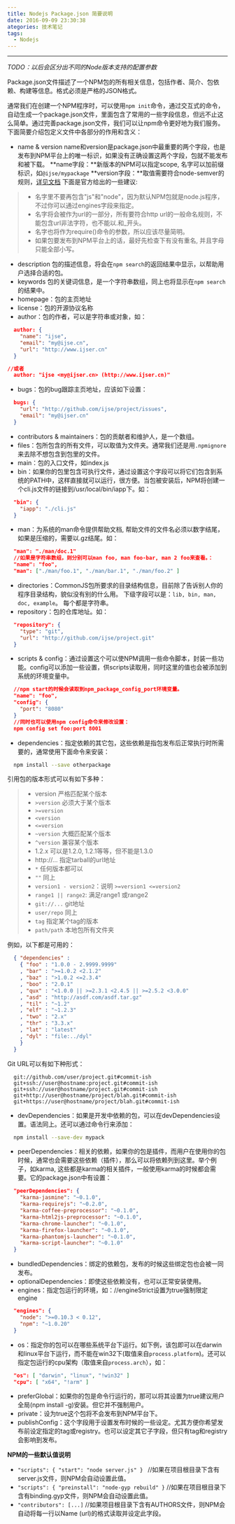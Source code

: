 ```yaml
---
title: Nodejs Package.json 简要说明
date: 2016-09-09 23:30:38
ategories: 技术笔记
tags:
  - Nodejs
---
```

---
*TODO：以后会区分出不同的Node版本支持的配置参数*

Package.json文件描述了一个NPM包的所有相关信息，包括作者、简介、包依赖、构建等信息。格式必须是严格的JSON格式。

通常我们在创建一个NPM程序时，可以使用`npm init`命令，通过交互式的命令，自动生成一个package.json文件，里面包含了常用的一些字段信息，但远不止这么简单。通过完善package.json文件，我们可以让npm命令更好地为我们服务。下面简要介绍包定义文件中各部分的作用和含义：
<!-- more -->
- name & version
name和version是package.json中最重要的两个字段，也是发布到NPM平台上的唯一标识，如果没有正确设置这两个字段，包就不能发布和被下载。
**name字段：**新版本的NPM可以指定scope, 名字可以加前缀标识，如`@ijse/mypackage`
**version字段：**取值需要符合node-semver的规则，[详见文档](https://github.com/isaacs/node-semver)
下面是官方给出的一些建议:

> * 名字里不要再包含"js"和"node"，因为默认NPM包就是node.js程序，不过你可以通过engines字段来指定。
> * 名字将会被作为url的一部分，所有要符合http url的一般命名规则，不能包含url非法字符，也不能以.和_开头。
> * 名字也将作为require()命令的参数，所以应该尽量简明。
> * 如果包要发布到NPM平台上的话，最好先检查下有没有重名, 并且字母只能全部小写。

- description
包的描述信息，将会在`npm search`的返回结果中显示，以帮助用户选择合适的包。
- keywords
包的关键词信息，是一个字符串数组，同上也将显示在`npm search`的结果中。
- homepage：包的主页地址
- license：包的开源协议名称
- author：包的作者，可以是字符串或对象，如：

```json
  author: {  
    "name": "ijse",
    "email": "my@ijse.cn",
    "url": "http://www.ijser.cn"
  }

//或者
  author: "ijse <my@ijser.cn> (http://www.ijser.cn)"  
```

- bugs：包的bug跟踪主页地址，应该如下设置：

```json
  bugs: {  
    "url": "http://github.com/ijse/project/issues",
    "email": "my@ijser.cn"
  }
```

- contributors & maintainers：包的贡献者和维护人，是一个数组。
- files：包所包含的所有文件，可以取值为文件夹。通常我们还是用`.npmignore`来去除不想包含到包里的文件。
- main：包的入口文件，如index.js
- bin：如果你的包里包含可执行文件，通过设置这个字段可以将它们包含到系统的PATH中，这样直接就可以运行，很方便。当包被安装后，NPM将创建一个cli.js文件的链接到/usr/local/bin/iapp下。如：

```json
  "bin": {
    "iapp": "./cli.js"
  }
```

- man：为系统的man命令提供帮助文档, 帮助文件的文件名必须以数字结尾，如果是压缩的，需要以.gz结尾。如：

```json
  "man": "./man/doc.1"
  //如果是字符串数组，则分别可以man foo, man foo-bar, man 2 foo来查看。：
  "name": "foo",
  "man": ["./man/foo.1", "./man/bar.1", "./man/foo.2" ]
```

- directories：CommonJS包所要求的目录结构信息，目前除了告诉别人你的程序目录结构，貌似没有别的什么用。 下级字段可以是：`lib, bin, man, doc, example`。 每个都是字符串。
- repository：包的仓库地址。如：

```json
  "repository": {
    "type": "git",
    "url": "http://github.com/ijse/project.git"
  }
```
- scripts & config：通过设置这个可以使NPM调用一些命令脚本，封装一些功能。config可以添加一些设置，供scripts读取用，同时这里的值也会被添加到系统的环境变量中。

```json
  //npm start的时候会读取到npm_package_config_port环境变量。
  "name": "foo",
  "config": {
    "port": "8080"
  }
  //同时也可以使用npm config命令来修改设置：
  npm config set foo:port 8001  
```
- dependencies：指定依赖的其它包，这些依赖是指包发布后正常执行时所需要的，通常使用下面命令来安装：

```sh
  npm install --save otherpackage  
```
引用包的版本形式可以有如下多种：
> * version 严格匹配某个版本
> * `>version` 必须大于某个版本
> * `>=version`
> * `<version`
> * `<=version`
> * `~version` 大概匹配某个版本
> * `^version` 兼容某个版本
> * 1.2.x 可以是1.2.0, 1.2.1等等，但不能是1.3.0
> * http://... 指定tarball的url地址
> * `*` 任何版本都可以
> * `""` 同上
> * `version1 - version2`：说明 `>=version1 <=version2`
> * `range1 || range2`: 满足range1 或range2
> * `git://...` git地址
> * `user/repo` 同上
> * `tag` 指定某个tag的版本
> * `path/path` 本地包所有文件夹

例如，以下都是可用的：

```json
  { "dependencies" :
    { "foo" : "1.0.0 - 2.9999.9999"
    , "bar" : ">=1.0.2 <2.1.2"
    , "baz" : ">1.0.2 <=2.3.4"
    , "boo" : "2.0.1"
    , "qux" : "<1.0.0 || >=2.3.1 <2.4.5 || >=2.5.2 <3.0.0"
    , "asd" : "http://asdf.com/asdf.tar.gz"
    , "til" : "~1.2"
    , "elf" : "~1.2.3"
    , "two" : "2.x"
    , "thr" : "3.3.x"
    , "lat" : "latest"
    , "dyl" : "file:../dyl"
    }
  }
```

Git URL可以有如下种形式：

```
  git://github.com/user/project.git#commit-ish  
  git+ssh://user@hostname:project.git#commit-ish  
  git+ssh://user@hostname/project.git#commit-ish  
  git+http://user@hostname/project/blah.git#commit-ish  
  git+https://user@hostname/project/blah.git#commit-ish
```

- devDependencies：如果是开发中依赖的包，可以在devDependencies设置。语法同上。还可以通过命令行来添加：

```sh
  npm install --save-dev mypack
```

- peerDependencies：相关的依赖，如果你的包是插件，而用户在使用你的包时候，通常也会需要这些依赖（插件），那么可以将依赖列到这里。举个例子，如karma, 这些都是karma的相关插件，一般使用karma的时候都会需要。它的package.json中有设置：

```json
  "peerDependencies": {
    "karma-jasmine": "~0.1.0",
    "karma-requirejs": "~0.2.0",
    "karma-coffee-preprocessor": "~0.1.0",
    "karma-html2js-preprocessor": "~0.1.0",
    "karma-chrome-launcher": "~0.1.0",
    "karma-firefox-launcher": "~0.1.0",
    "karma-phantomjs-launcher": "~0.1.0",
    "karma-script-launcher": "~0.1.0"
  }
```
- bundledDependencies：绑定的依赖包，发布的时候这些绑定包也会被一同发布。
- optionalDependencies：即使这些依赖没有，也可以正常安装使用。
- engines：指定包运行的环境，如：//engineStrict设置为true强制限定 engine

```json
  "engines": {
    "node": ">=0.10.3 < 0.12",
    "npm": "~1.0.20"
  }
```

- os：指定你的包可以在哪些系统平台下运行。如下例，该包即可以在darwin和linux平台下运行，而不能在win32下(取值来自`process.platform`)。还可以指定包运行的cpu架构（取值来自`process.arch`），如：

```json
  "os": [ "darwin", "linux", "!win32" ]
  "cpu": [ "x64", "!arm" ]
```

- preferGlobal：如果你的包是命令行运行的，那可以将其设置为true建议用户全局(npm install -g)安装。但它并不强制用户。
- private：设为true这个包将不会发布到NPM平台下。
- publishConfig：这个字段用于设置发布时候的一些设定。尤其方便你希望发布前设定指定的tag或registry。也可以设定其它子字段，但只有tag和registry会影响到发布。

**NPM的一些默认值说明**
* `"scripts": { "start": "node server.js" } `
//如果在项目根目录下含有server.js文件，则NPM会自动设置此值。
* `"scripts": { "preinstall": "node-gyp rebuild" }`
//如果在项目根目录下含有binding.gyp文件，则NPM会自动设置此值。
* `"contributors": [...]`
//如果项目根目录下含有AUTHORS文件，则NPM会自动将每一行以Name <email> (url)的格式读取并设定此字段。

